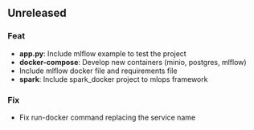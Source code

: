 ## Unreleased

### Feat

- **app.py**: Include mlflow example to test the project
- **docker-compose**: Develop new containers (minio, postgres, mlflow)
- Include mlflow docker file and requirements file
- **spark**: Include spark_docker project to mlops framework

### Fix

- Fix run-docker command replacing the service name
